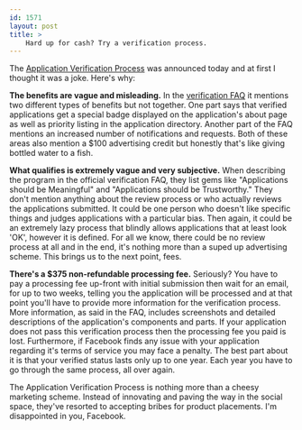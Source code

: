 ```yaml
---
id: 1571
layout: post
title: >
    Hard up for cash? Try a verification process.
---
```


The [Application Verification Process](http://www.facebook.com/developers/verified_app_interest.php) was announced today and at first I thought it was a joke. Here's why:

**The benefits are vague and misleading.** In the [verification FAQ](http://developers.facebook.com/verification.php) it mentions two different types of benefits but not together. One part says that verified applications get a special badge displayed on the application's about page as well as priority listing in the application directory. Another part of the FAQ mentions an increased number of notifications and requests. Both of these areas also mention a $100 advertising credit but honestly that's like giving bottled water to a fish.

**What qualifies is extremely vague and very subjective.** When describing the program in the official verification FAQ, they list gems like "Applications should be Meaningful" and "Applications should be Trustworthy." They don't mention anything about the review process or who actually reviews the applications submitted. It could be one person who doesn't like specific things and judges applications with a particular bias. Then again, it could be an extremely lazy process that blindly allows applications that at least look 'OK', however it is defined. For all we know, there could be no review process at all and in the end, it's nothing more than a suped up advertising scheme. This brings us to the next point, fees.

**There's a $375 non-refundable processing fee.** Seriously? You have to pay a processing fee up-front with initial submission then wait for an email, for up to two weeks, telling you the application will be processed and at that point you'll have to provide more information for the verification process. More information, as said in the FAQ, includes screenshots and detailed descriptions of the application's components and parts. If your application does not pass this verification process then the processing fee you paid is lost. Furthermore, if Facebook finds any issue with your application regarding it's terms of service you may face a penalty. The best part about it is that your verified status lasts only up to one year. Each year you have to go through the same process, all over again.

The Application Verification Process is nothing more than a cheesy marketing scheme. Instead of innovating and paving the way in the social space, they've resorted to accepting bribes for product placements. I'm disappointed in you, Facebook.

